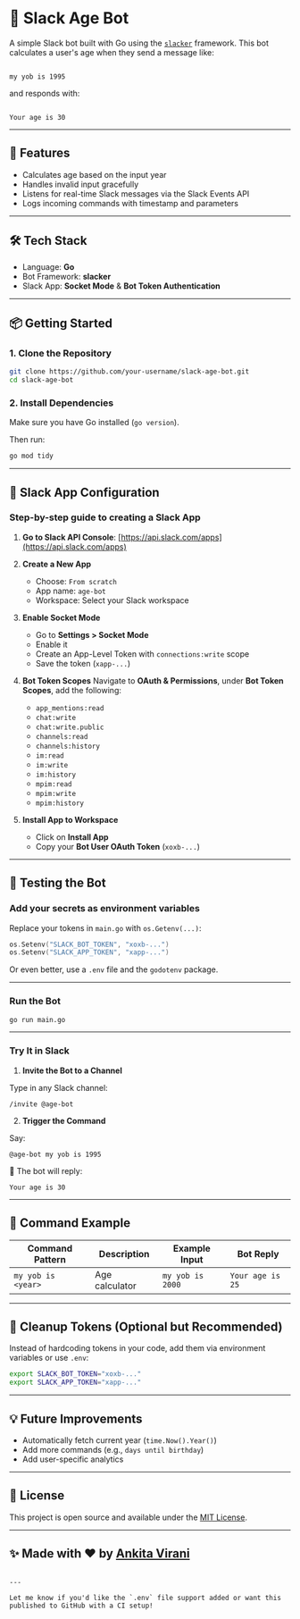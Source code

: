 # 🧠 Slack Age Bot

A simple Slack bot built with Go using the [`slacker`](https://github.com/shomali11/slacker) framework. This bot calculates a user's age when they send a message like:

```

my yob is 1995

```

and responds with:

```

Your age is 30

````

---

## 🚀 Features

- Calculates age based on the input year
- Handles invalid input gracefully
- Listens for real-time Slack messages via the Slack Events API
- Logs incoming commands with timestamp and parameters

---

## 🛠️ Tech Stack

- Language: **Go**
- Bot Framework: **slacker**
- Slack App: **Socket Mode** & **Bot Token Authentication**

---

## 📦 Getting Started

### 1. Clone the Repository

```bash
git clone https://github.com/your-username/slack-age-bot.git
cd slack-age-bot
````

### 2. Install Dependencies

Make sure you have Go installed (`go version`).

Then run:

```bash
go mod tidy
```

---

## 🔐 Slack App Configuration

### Step-by-step guide to creating a Slack App

1. **Go to Slack API Console**:
   [https://api.slack.com/apps](https://api.slack.com/apps)

2. **Create a New App**

   * Choose: `From scratch`
   * App name: `age-bot`
   * Workspace: Select your Slack workspace

3. **Enable Socket Mode**

   * Go to **Settings > Socket Mode**
   * Enable it
   * Create an App-Level Token with `connections:write` scope
   * Save the token (`xapp-...`)

4. **Bot Token Scopes**
   Navigate to **OAuth & Permissions**, under **Bot Token Scopes**, add the following:

   * `app_mentions:read`
   * `chat:write`
   * `chat:write.public`
   * `channels:read`
   * `channels:history`
   * `im:read`
   * `im:write`
   * `im:history`
   * `mpim:read`
   * `mpim:write`
   * `mpim:history`

5. **Install App to Workspace**

   * Click on **Install App**
   * Copy your **Bot User OAuth Token** (`xoxb-...`)

---

## 🧪 Testing the Bot

### Add your secrets as environment variables

Replace your tokens in `main.go` with `os.Getenv(...)`:

```go
os.Setenv("SLACK_BOT_TOKEN", "xoxb-...")
os.Setenv("SLACK_APP_TOKEN", "xapp-...")
```

Or even better, use a `.env` file and the `godotenv` package.

---

### Run the Bot

```bash
go run main.go
```

---

### Try It in Slack

1. **Invite the Bot to a Channel**

Type in any Slack channel:

```
/invite @age-bot
```

2. **Trigger the Command**

Say:

```
@age-bot my yob is 1995
```

💬 The bot will reply:

```
Your age is 30
```

---

## 🧾 Command Example

| Command Pattern    | Description    | Example Input    | Bot Reply        |
| ------------------ | -------------- | ---------------- | ---------------- |
| `my yob is <year>` | Age calculator | `my yob is 2000` | `Your age is 25` |

---

## 🧼 Cleanup Tokens (Optional but Recommended)

Instead of hardcoding tokens in your code, add them via environment variables or use `.env`:

```bash
export SLACK_BOT_TOKEN="xoxb-..."
export SLACK_APP_TOKEN="xapp-..."
```

---

## 💡 Future Improvements

* Automatically fetch current year (`time.Now().Year()`)
* Add more commands (e.g., `days until birthday`)
* Add user-specific analytics

---

## 📄 License

This project is open source and available under the [MIT License](LICENSE).

---

## ✨ Made with ❤️ by [Ankita Virani](https://github.com/codebyankita)

```

---

Let me know if you'd like the `.env` file support added or want this published to GitHub with a CI setup!
```
